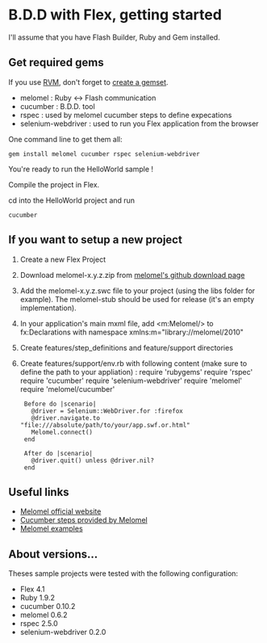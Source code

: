 B.D.D with Flex, getting started
================================

I'll assume that you have Flash Builder, Ruby and Gem installed.

Get required gems
-----------------
If you use [RVM](https://rvm.beginrescueend.com/), don't forget to [create a gemset](http://beginrescueend.com/gemsets/basics/).

* melomel : Ruby <-> Flash communication
* cucumber : B.D.D. tool
* rspec : used by melomel cucumber steps to define expecations
* selenium-webdriver : used to run you Flex application from the browser

One command line to get them all:

    gem install melomel cucumber rspec selenium-webdriver

You're ready to run the HelloWorld sample !

Compile the project in Flex.

cd into the HelloWorld project and run

    cucumber

If you want to setup a new project
----------------------------------

1. Create a new Flex Project
2. Download melomel-x.y.z.zip from [melomel's github download page](https://github.com/benbjohnson/melomel/archives/master)
3. Add the melomel-x.y.z.swc file to your project (using the libs folder for example). The melomel-stub should be used for release (it's an empty implementation).
4. In your application's main mxml file, add <m:Melomel/> to fx:Declarations with namespace xmlns:m="library://melomel/2010"
5. Create features/step_definitions and feature/support directories
6. Create features/support/env.rb with following content (make sure to define the path to your appliation) :
        require 'rubygems'
        require 'rspec'
        require 'cucumber'
        require 'selenium-webdriver'
        require 'melomel'
        require 'melomel/cucumber'
        
        Before do |scenario|
          @driver = Selenium::WebDriver.for :firefox
          @driver.navigate.to "file:///absolute/path/to/your/app.swf.or.html"
          Melomel.connect()
        end
        
        After do |scenario|
          @driver.quit() unless @driver.nil?
        end


Useful links
------------
*  [Melomel official website](http://melomel.info/)
*  [Cucumber steps provided by Melomel](http://melomel.info/Cucumber)
*  [Melomel examples](https://github.com/benbjohnson/melomel-examples)


About versions...
-----------------
Theses sample projects were tested with the following configuration:

* Flex 4.1
* Ruby 1.9.2
* cucumber 0.10.2
* melomel 0.6.2
* rspec 2.5.0
* selenium-webdriver 0.2.0
